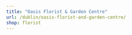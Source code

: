 ```yaml
---
title: "Oasis Florist & Garden Centre"
url: /dublin/oasis-florist-and-garden-centre/
shop: florist
---
```

